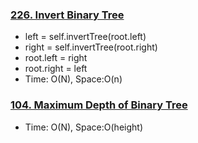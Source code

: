 
### [226. Invert Binary Tree](https://github.com/liangliang1120/leetcode/blob/main/solutions/0226-Invert-Binary-Tree.py)
- left = self.invertTree(root.left)
- right = self.invertTree(root.right)
- root.left = right
- root.right = left
- Time: O(N), Space:O(n)

### [104. Maximum Depth of Binary Tree](https://github.com/liangliang1120/leetcode/blob/main/solutions/0104-Maximum-Depth-of-Binary-Tree.py)
- Time: O(N), Space:O(height)
